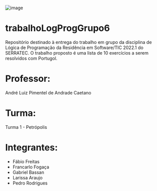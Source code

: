 ![image](https://user-images.githubusercontent.com/100969819/160298094-dc30005a-112d-48d5-a2e3-a0ba464f4401.png)

# trabalhoLogProgGrupo6
Repositório destinado à entrega do trabalho em grupo da disciplina de Lógica de Programação da Residência em Software/TIC 2022.1 do SERRATEC. O trabalho proposto é uma lista de 10 exercícios a serem resolvidos com Portugol.

# Professor:
André Luiz Pimentel de Andrade Caetano

# Turma:
Turma 1 - Petrópolis

# Integrantes:
- Fábio Freitas
- Francarlo Fogaça
- Gabriel Bassan
- Larissa Araujo
- Pedro Rodrigues
